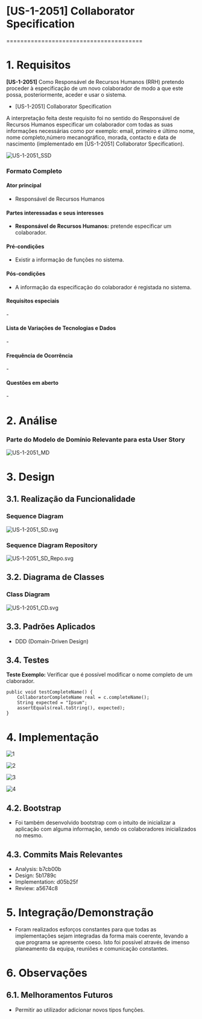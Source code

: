 # [US-1-2051] Collaborator Specification
=======================================


# 1. Requisitos


**[US-1-2051]** Como Responsável de Recursos Humanos (RRH) pretendo proceder à especificação de um novo colaborador de modo a que este possa, posteriormente, aceder e usar o sistema.

- [US-1-2051] Collaborator Specification

A interpretação feita deste requisito foi no sentido do Responsável de Recursos Humanos especificar um colaborador
com todas as suas informações necessárias como por exemplo: email, primeiro e último nome, nome completo,número mecanográfico, morada, contacto e data de nascimento (implementado em [US-1-2051] Collaborator Specification).

![US-1-2051_SSD](US-1-2051_SSD.svg)

### Formato Completo

#### Ator principal

* Responsável de Recursos Humanos

#### Partes interessadas e seus interesses

* **Responsável de Recursos Humanos:** pretende especificar um colaborador.

#### Pré-condições

* Existir a informação de funções no sistema.

#### Pós-condições

* A informação da especificação do colaborador é registada no sistema.

#### Requisitos especiais

\-

#### Lista de Variações de Tecnologias e Dados

\-

#### Frequência de Ocorrência

\-

#### Questões em aberto

\-

# 2. Análise

### Parte do Modelo de Domínio Relevante para esta User Story

![US-1-2051_MD](US-1-2051_MD.svg)

# 3. Design

## 3.1. Realização da Funcionalidade

###	Sequence Diagram

![US-1-2051_SD.svg](US-1-2051_SD.svg)

###	Sequence Diagram Repository

![US-1-2051_SD_Repo.svg](US-1-2051_SD_Repo.svg)

## 3.2. Diagrama de Classes

###	Class Diagram

![US-1-2051_CD.svg](US-1-2051_CD.svg)

## 3.3. Padrões Aplicados

* DDD (Domain-Driven Design)

## 3.4. Testes 

**Teste Exemplo:** Verificar que é possível modificar o nome completo de um claborador.

    public void testCompleteName() {
        CollaboratorCompleteName real = c.completeName();
        String expected = "Ipsum";
        assertEquals(real.toString(), expected);
    }

# 4. Implementação

![1](imgs/1190682_implementation1.PNG)  

![2](imgs/1190682_implementation2.PNG)  

![3](imgs/1190682_implementation3.PNG)  

![4](imgs/1190682_implementation4.PNG)  


## 4.2. Bootstrap

* Foi também desenvolvido bootstrap com o intuito de inicializar a aplicação com alguma informação, sendo os colaboradores inicializados no mesmo.

## 4.3. Commits Mais Relevantes

* Analysis: b7cb00b
* Design: 5b1789c
* Implementation: d05b25f
* Review: a5674c8

# 5. Integração/Demonstração

* Foram realizados esforços constantes para que todas as implementações sejam integradas da forma mais coerente, levando a que programa se apresente coeso.
  Isto foi possível através de imenso planeamento da equipa, reuniões e comunicação constantes.

# 6. Observações

## 6.1. Melhoramentos Futuros

* Permitir ao utilizador adicionar novos tipos funções.


